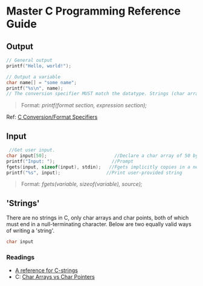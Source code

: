 # Master C Programming Reference Guide

## Output
```C
// General output
printf("Hello, world!");

// Output a variable
char name[] = "some name";
printf("%s\n", name);      
// The conversion specifier MUST match the datatype. Strings (char arrays) use %s
```
> Format: _printf(format section, expression section);_
> 
Ref: [C Conversion/Format Specifiers](https://aticleworld.com/format-specifiers-in-c/)
## Input
```C
 //Get user input.
char input[50];                         //Declare a char array of 50 bytes
printf("Input: ");                     //Prompt
fgets(input, sizeof(input), stdin);   //Fgets implicitly copies in a newline character.
printf("%s", input);                 //Print user-provided string
```
> Format: _fgets(variable, sizeof(variable), source);_

## 'Strings'
There are no strings in C, only char arrays and char points, both of which must end in a null-terminating character. Below are two equally valid ways of writing a 'string'.
```C
char input
```
### Readings
- [A reference for C-strings](https://www.tutorialspoint.com/cprogramming/c_strings.htm)
- C: [Char Arrays vs Char Pointers](https://stackoverflow.com/questions/10186765/what-is-the-difference-between-char-array-and-char-pointer-in-c)
